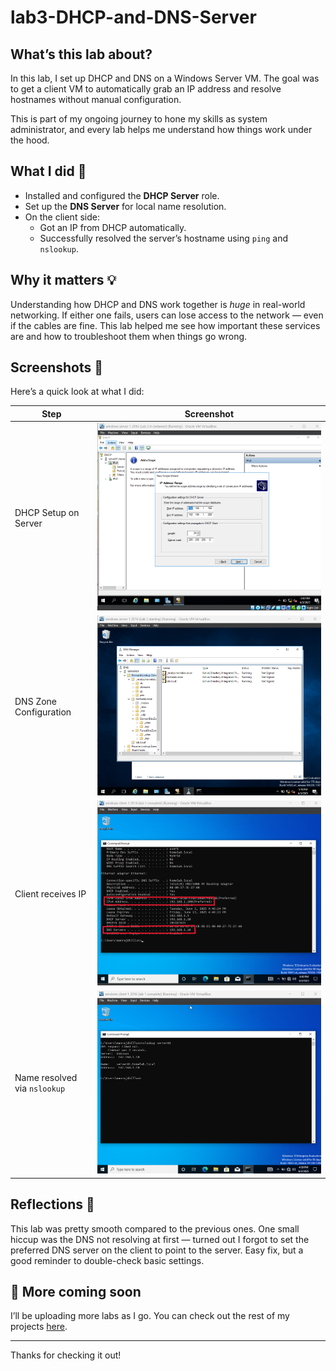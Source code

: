 # lab3-DHCP-and-DNS-Server

## What’s this lab about?
In this lab, I set up DHCP and DNS on a Windows Server VM. The goal was to get a client VM to automatically grab an IP address and resolve hostnames without manual configuration.

This is part of my ongoing journey to hone my skills as system administrator, and every lab helps me understand how things work under the hood.

## What I did 🔧

- Installed and configured the **DHCP Server** role.
- Set up the **DNS Server** for local name resolution.
- On the client side:
  - Got an IP from DHCP automatically.
  - Successfully resolved the server’s hostname using `ping` and `nslookup`.

## Why it matters 💡

Understanding how DHCP and DNS work together is *huge* in real-world networking. If either one fails, users can lose access to the network — even if the cables are fine. This lab helped me see how important these services are and how to troubleshoot them when things go wrong.

## Screenshots 📸

Here’s a quick look at what I did:

| Step | Screenshot |
|------|------------|
| DHCP Setup on Server | ![DHCP Config](./screenshots/DHCP-scope-1.png)|
| DNS Zone Configuration | ![DNS Config](./screenshots/DNS-Forward-Zone.png) |
| Client receives IP | ![Client IP](./screenshots/IPconfig.png) |
| Name resolved via `nslookup` | ![nslookup](./screenshots/nslookup.png) |

## Reflections 🧠

This lab was pretty smooth compared to the previous ones. One small hiccup was the DNS not resolving at first — turned out I forgot to set the preferred DNS server on the client to point to the server. Easy fix, but a good reminder to double-check basic settings.

## 🔗 More coming soon

I’ll be uploading more labs as I go. You can check out the rest of my projects [here](https://github.com/Manraj2901?tab=repositories).

---

Thanks for checking it out!
